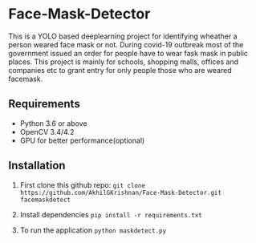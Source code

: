 # Face-Mask-Detector

This is a YOLO based deeplearning project for identifying wheather a person weared face mask or not. During covid-19 outbreak most of the government issued an order for people have to wear fask mask in public places. This project is mainly for schools, shopping malls, offices and companies etc to grant entry for only people those who are weared facemask. 

## Requirements

* Python 3.6 or above
* OpenCV 3.4/4.2
* GPU for better performance(optional)

## Installation

1. First clone this github repo:
`git clone https://github.com/AkhilGKrishnan/Face-Mask-Detector.git facemaskdetect`

2. Install dependencies 
`pip install -r requirements.txt`

3. To run the application
`python maskdetect.py`






